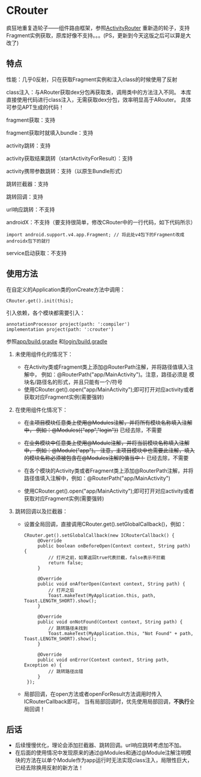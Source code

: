 # CRouter

疯狂地重复造轮子——组件路由框架，参照[ActivityRouter](https://github.com/mzule/ActivityRouter)
重新造的轮子，支持Fragment实例获取，原库好像不支持。。。(PS，更新到今天这版之后可以算是大改了)

## 特点

性能：几乎0反射，只在获取Fragment实例和注入class的时候使用了反射

class注入：与ARouter获取dex分包再获取类，调用类中的方法注入不同。
本库直接使用代码进行class注入，无需获取dex分包，效率明显高于ARouter。
具体可参见APT生成的代码！

fragment获取：支持

fragment获取时就填入bundle：支持

activity跳转：支持

activity获取结果跳转（startActivityForResult）：支持

activity携带参数跳转：支持（以原生Bundle形式）

跳转拦截器：支持

跳转回调：支持

url响应跳转：不支持

androidX：不支持（要支持很简单，修改CRouter中的一行代码，如下代码所示） 
```
import android.support.v4.app.Fragment; // 将此处v4包下的Fragment改成androidx包下的就行
```

service启动获取：不支持

## 使用方法

在自定义的Application类的onCreate方法中调用： 

```
CRouter.get().init(this);
```

引入依赖，各个模块都需要引入： 
```
annotationProcessor project(path: ':compiler')
implementation project(path: ':crouter')
```
参照[app/build.gradle](./app/build.gradle)
和[login/build.gradle](./login/build.gradle)

1. 未使用组件化的情况下：

   -  在Activity类或Fragment类上添加@RouterPath注解，并将路径值填入注解中，
      例如：@RouterPath("app/MainActivity")。注意，路径必须是
      模块名/路径名的形式，并且只能有一个/符号
   -  使用CRouter.get().open("app/MainActivity");即可打开对应activity或者获取对应Fragment实例(需要强转)
   
2. 在使用组件化情况下：

   -  ~~在主项目模块任意类上使用@Modules注解，并将所有模块名称填入注解中，
      例如：@Modules({"app","login"})~~ 已经去除，不需要
   
   - ~~在业务模块中任意类上使用@Module注解，并将当前模块名称填入注解中，
     例如：@Module("app")。
     注意，主项目模块中也需要此注解，填入的模块名称必须被包含在@Modules注解的值当中！~~
     已经去除，不需要
     
   - 在各个模块的Activity类或者Fragment类上添加@RouterPath注解，并将路径值填入注解中，例如：@RouterPath("app/MainActivity")
   
   -  使用CRouter.get().open("app/MainActivity");即可打开对应activity或者获取对应Fragment实例(需要强转)
   
3. 跳转回调以及拦截器：

   - 设置全局回调，直接调用CRouter.get().setGlobalCallback()，例如： 
       ```
       CRouter.get().setGlobalCallback(new ICRouterCallback() {
            @Override
            public boolean onBeforeOpen(Context context, String path) { 
                // 打开之前，如果返回true代表拦截，false表示不拦截
                return false;
            }

            @Override
            public void onAfterOpen(Context context, String path) {
                // 打开之后
                Toast.makeText(MyApplication.this, path, Toast.LENGTH_SHORT).show();
            }

            @Override
            public void onNotFound(Context context, String path) {
                // 跳转路径未找到
                Toast.makeText(MyApplication.this, "Not Found" + path, Toast.LENGTH_SHORT).show();
            }

            @Override
            public void onError(Context context, String path, Exception e) {
                // 跳转路径出错
            }
        });
       ```

   - 局部回调，在open方法或者openForResult方法调用时传入ICRouterCallback即可。
   当有局部回调时，优先使用局部回调，**不执行**全局回调！
   
## 后话

- 后续慢慢优化，理论会添加拦截器、跳转回调。url响应跳转考虑加不加。
- 在后面的使用情况中发现原来的通过@Modules和通过@Module注解注明模块的方法在以单个Module作为app运行时无法实现class注入，局限性巨大，已经去除换用反射的新方法！